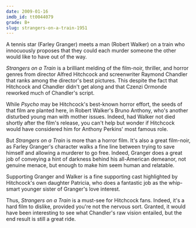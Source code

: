 ```yaml
---
date: 2009-01-16
imdb_id: tt0044079
grade: B+
slug: strangers-on-a-train-1951
---
```


A tennis star (Farley Granger) meets a man (Robert Walker) on a train who innocuously proposes that they could each murder someone the other would like to have out of the way.

_Strangers on a Train_ is a brilliant melding of the film-noir, thriller, and horror genres from director Alfred Hitchcock and screenwriter Raymond Chandler that ranks among the director's best pictures. This despite the fact that Hitchcock and Chandler didn't get along and that Czenzi Ormonde reworked much of Chandler's script.

While <span data-imdb-id="tt0054215">_Psycho_</span> may be Hitchcock's best-known horror effort, the seeds of that film are planted here, in Robert Walker's Bruno Anthony, who's another disturbed young man with mother issues. Indeed, had Walker not died shortly after the film's release, you can't help but wonder if Hitchcock would have considered him for Anthony Perkins' most famous role.

But _Strangers on a Train_ is more than a horror film. It's also a great film-noir, as Farley Granger's character walks a fine line between trying to save himself and allowing a murderer to go free. Indeed, Granger does a great job of conveying a hint of darkness behind his all-American demeanor, not genuine menace, but enough to make him seem human and relatable.

Supporting Granger and Walker is a fine supporting cast highlighted by Hitchcock's own daughter Patricia, who does a fantastic job as the whip-smart younger sister of Granger's love interest.

Thus, _Strangers on a Train_ is a must-see for Hitchcock fans. Indeed, it's a hard film to dislike, provided you're not the nervous sort. Granted, it would have been interesting to see what Chandler's raw vision entailed, but the end result is still a great ride.
